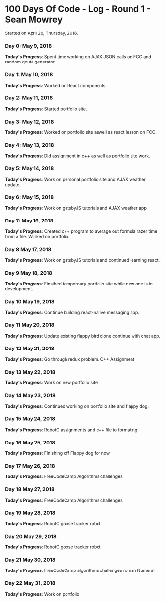 # 100 Days Of Code - Log - Round 1 - Sean Mowrey

Started on April 26, Thursday, 2018.
### Day 0: May 9, 2018 
**Today's Progress**: Spent time working on AJAX JSON calls on FCC and random qoute generator. 

### Day 1: May 10, 2018 
**Today's Progress**: Worked on React components. 

### Day 2: May 11, 2018 
**Today's Progress**: Started portfolio site. 

### Day 3: May 12, 2018 
**Today's Progress**: Worked on portfolio site aswell as react lesson on FCC. 

### Day 4: May 13, 2018 
**Today's Progress**: Did assignment in c++ as well as portfolio site work. 

### Day 5: May 14, 2018 
**Today's Progress**: Work on personal portfolio site and AJAX weather update. 

### Day 6: May 15, 2018 
**Today's Progress**: Work on gatsbyJS tutorials and AJAX weather app 

### Day 7: May 16, 2018 
**Today's Progress**: Created c++ program to average out formula razer time from a file. Worked on portfolio.

### Day 8 May 17, 2018 
**Today's Progress**: Work on gatsbyJS tutorials and continued learning react. 

### Day 9 May 18, 2018 
**Today's Progress**: Finsihed temporoary portfolio site while new one is in development.

### Day 10 May 19, 2018 
**Today's Progress**: Continue building react-native messaging app.

### Day 11 May 20, 2018 
**Today's Progress**: Update existing flappy bird clone continue with chat app.

### Day 12 May 21, 2018 
**Today's Progress**: Go through redux problem. C++ Assignment

### Day 13 May 22, 2018 
**Today's Progress**: Work on new portfolio site

### Day 14 May 23, 2018 
**Today's Progress**: Continued working on portfolio site and flappy dog.

### Day 15 May 24, 2018 
**Today's Progress**: RobotC assignments and c++ file io formating

### Day 16 May 25, 2018 
**Today's Progress**: Finishing off Flappy dog for now

### Day 17 May 26, 2018 
**Today's Progress**: FreeCodeCamp Algorithms challenges

### Day 18 May 27, 2018 
**Today's Progress**: FreeCodeCamp Algorithms challenges

### Day 19 May 28, 2018 
**Today's Progress**: RobotC goose tracker robot

### Day 20 May 29, 2018 
**Today's Progress**: RobotC goose tracker robot 

### Day 21 May 30, 2018 
**Today's Progress**: FreeCodeCamp algorithms challenges roman Numeral

### Day 22 May 31, 2018 
**Today's Progress**: Work on portfolio

